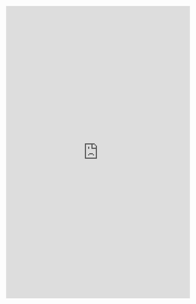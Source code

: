 <iframe class="repl" width="100%" height="800px" frameborder="0" src="https://repl.it/@azablan/isogramMatcher?lite=true"></iframe>
